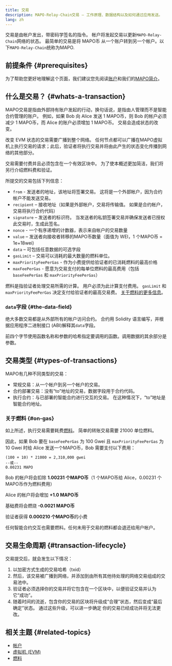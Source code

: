 ```yaml
---
title: 交易
description: MAPO-Relay-Chain交易 – 工作原理、数据结构以及如何通过应用发送。
lang: zh
---
```


交易是由帐户发出，带密码学签名的指令。 帐户将发起交易以更新`MAPO-Relay-Chain`网络的状态。 最简单的交易是将 MAPO币 从一个账户转到另一个帐户。以下`MAPO-Relay-Chain`统称为MAPO.

## 前提条件 {#prerequisites}

为了帮助您更好地理解这个页面，我们建议您先阅读[账户](/docs/base/accounts/index.md)和我们的[MAPO简介](/docs/base/intro-to-mapo/index.md)。

## 什么是交易？ {#whats-a-transaction}

MAPO交易是指由外部持有账户发起的行动，换句话说，是指由人管理而不是智能合约管理的账户。 例如，如果 Bob 向 Alice 发送 1 MAPO币，则 Bob 的帐户必须减少 1 MAPO币，而 Alice 的账户必须增加 1 MAPO币。 交易会造成状态的改变。

改变 EVM 状态的交易需要广播到整个网络。 任何节点都可以广播在MAPO虚拟机上执行交易的请求；此后，验证者将执行交易并将由此产生的状态变化传播到网络的其他部分。

交易需要付费并且必须包含在一个有效区块中。 为了使本概述更加简洁，我们将另行介绍燃料费和验证。

所提交的交易包括下列信息：

- `from` - 发送者的地址，该地址将签署交易。 这将是一个外部帐户，因为合约帐户不能发送交易。
- `recipient` – 接收地址（如果是外部帐户，交易将传输值。 如果是合约帐户，交易将执行合约代码）
- `signature` – 发送者的标识符。 当发送者的私钥签署交易并确保发送者已授权此交易时，生成此签名。
- `nonce` - 一个有序递增的计数器，表示来自帐户的交易数量
- `value` – 发送者向接收者转移的MAPO币数量（面值为 WEI，1 个MAPO币 = 1e+18wei）
- `data` – 可包括任意数据的可选字段
- `gasLimit` – 交易可以消耗的最大数量的燃料单位。 
- `maxPriorityFeePerGas` - 作为小费提供给验证者的已消耗燃料的最高价格
- `maxFeePerGas` - 愿意为交易支付的每单位燃料的最高费用（包括 `baseFeePerGas` 和 `maxPriorityFeePerGas`）

燃料是指验证者处理交易所需的计算。 用户必须为此计算支付费用。 `gasLimit` 和 `maxPriorityFeePerGas` 决定支付给验证者的最高交易费。 [关于燃料的更多信息](/docs/base/gas/index.md)。


### `data`字段 {#the-data-field}

绝大多数交易都是从外部所有的帐户访问合约。 合约用 Solidity 语言编写，并根据应用程序二进制接口 (ABI)解释其`data`字段。

前四个字节使用函数名称和参数的哈希指定要调用的函数。调用数据的其余部分是参数。


## 交易类型 {#types-of-transactions}

MAPO有几种不同类型的交易：

- 常规交易：从一个帐户到另一个帐户的交易。
- 合约部署交易：没有“to”地址的交易，数据字段用于合约代码。
- 执行合约：与已部署的智能合约进行交互的交易。 在这种情况下，“to”地址是智能合约地址。

### 关于燃料 {#on-gas}

如上所述，执行交易需要耗费[燃料](/docs/base/gas/index.md)。 简单的转账交易需要 21000 单位燃料。

因此，如果 Bob 要在 `baseFeePerGas` 为 100 Gwei 且 `maxPriorityFeePerGas` 为 10 Gwei 时给 Alice 发送一个MAPO币，Bob 需要支付以下费用：

```
(100 + 10) * 21000 = 2,310,000 gwei
--或--
0.00231 MAPO
```

Bob 的帐户将会扣除 **1.00231 个MAPO币**（1 个MAPO币给 Alice，0.00231 个MAPO币作为燃料费用）

Alice 的帐户将会增加 **+1.0 MAPO币**

基础费将会燃烧 **-0.0021 MAPO币**

验证者获得 **0.000210 个MAPO币**的小费

任何智能合约交互也需要燃料。任何未用于交易的燃料都会退还给用户帐户。

## 交易生命周期 {#transaction-lifecycle}

交易提交后，就会发生以下情况：

1. 以加密方式生成的交易哈希（txid）
2. 然后，该交易被广播到网络，并添加到由所有其他待处理的网络交易组成的交易池中。
3. 验证者必须选择你的交易并将它包含在一个区块中，以便验证交易并认为它“成功”。
4. 随着时间的流逝，包含你的交易的区块将升级成“合理”状态，然后变成“最后确定”状态。 通过这些升级，可以进一步确定 你的交易已经成功并将无法更改。 

## 相关主题 {#related-topics}

- [帐户](/docs/base/accounts/index.md)
- [虚拟机 (EVM)](/docs/mapo-stack/compatible-evm/index.md)
- [燃料](/docs/base/gas/index.md)
